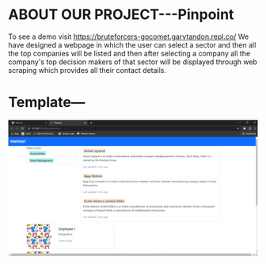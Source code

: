 # ABOUT OUR PROJECT---Pinpoint
To see a demo visit https://bruteforcers-gocomet.garvtandon.repl.co/
We have designed a webpage in which the user can select a sector and then all the top companies will be listed and then after selecting a company all the company&#39;s top decision makers of that sector will be displayed through web scraping which provides all their contact details.

# Template— 
![UI abstract](https://github.com/garvsgit/Bruteforcers-Gocomet-statement/blob/main/UI%20n.png?raw=true)
